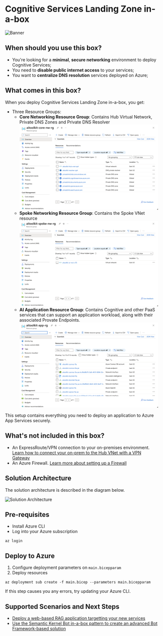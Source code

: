 # Cognitive Services Landing Zone in-a-box
![Banner](./readme_assets/banner.png)

## When should you use this box?

- You're looking for a **minimal**, **secure networking** environment to deploy Cognitive Services;
- You need to **disable public internet access** to your services;
- You want to **centralize DNS resolution** services deployed on Azure;


## What comes in this box?

When you deploy Cognitive Services Landing Zone in-a-box, you get:

- Three Resource Groups:
    - **Core Networking Resource Group**: 
    Contains Hub Virtual Network, Private DNS Zones and Private DNS Resolver
    ![Core Networking Resource Group](./readme_assets/core-nw-rg-overview.png)
    - **Spoke Networking Resource Group**: 
    Contains the Spoke VNet resource
    ![Spoke Networking Resource Group](./readme_assets/spoke-nw-rg-overview.png)
    - **AI Application Resource Group**: 
    Contains Cognitive and other PaaS services that can support an application workload, along with their associated Provate Endpoints.
    ![AI Application Resource Group](./readme_assets/app-rg-overview.png)

This setup contains everything you need to deploy an application to Azure App Services securely.

## What's not included in this box?

- An ExpressRoute/VPN connection to your on-premises environment. [Learn how to connect your on-prem to the Hub VNet with a VPN Gateway](https://learn.microsoft.com/en-us/azure/vpn-gateway/tutorial-create-gateway-portal)
- An Azure Firewall. [Learn more about setting up a Firewall](https://learn.microsoft.com/en-us/azure/firewall/tutorial-firewall-deploy-portal-policy)

## Solution Architecture

The solution architecture is described in the diagram below.

![Solution Architecture](./readme_assets/architecture.png)

## Pre-requisites

- Install Azure CLI
- Log into your Azure subscription

```
az login
```

## Deploy to Azure

1. Configure deployment parameters on `main.bicepparam`
2. Deploy resources
```
az deployment sub create -f main.bicep --parameters main.bicepparam
```
If this step causes you any errors, try updating your Azure CLI.


## Supported Scenarios and Next Steps

- [Deploy a web-based RAG application targetting your new services](https://github.com/microsoft/sample-app-aoai-chatGPT)
- [Use the Semantic Kernel Bot in-a-box pattern to create an advanced Bot Framework-based solution](../semantic-kernel-bot-in-a-box/)
